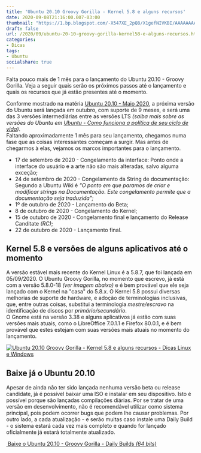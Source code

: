 ```yaml
---
title: 'Ubuntu 20.10 Groovy Gorilla - Kernel 5.8 e alguns recursos'
date: 2020-09-08T21:16:00.007-03:00
thumbnail: "https://1.bp.blogspot.com/-X547XE_2pQ8/X1gefNIVKBI/AAAAAAAAQB4/Y76HW9WwGvYBrnu_hbsz-E-u52uZVun9wCNcBGAsYHQ/s0/Groovy_Gorilla2.png"
draft: false
url: /2020/09/ubuntu-20-10-groovy-gorilla-kernel58-e-alguns-recursos.html
categories:
- Dicas
tags: 
- Ubuntu
socialshare: true
---
```



Falta pouco mais de 1 mês para o lançamento do Ubuntu 20.10 - Groovy Gorilla. Veja a seguir quais serão os próximos passos até o lançamento e quais os recursos que já estão presentes até o momento.  

<!--more-->

Conforme mostrado na matéria [Ubuntu 20.10 - Maio 2020](https://info.wsouza.com.br/2020/05/ubuntu-2010-maio-2020.html), a próxima versão do Ubuntu será lançada em outubro, com suporte de 9 meses, e será uma das 3 versões intermediárias entre as versões LTS _(saiba mais sobre as versões do Ubuntu em [Ubuntu - Como funciona a política de seu ciclo de vida](https://info.wsouza.com.br/2019/03/ubuntu-como-funciona-politica-de-seu-ciclo-de-vida.html))_.  
Faltando aproximadamente 1 mês para seu lançamento, chegamos numa fase que as coisas interessantes começam a surgir. Mas antes de chegarmos à elas, vejamos os marcos importantes para o lançamento.  

*   17 de setembro de 2020 - Congelamento da interface: Ponto onde a interface do usuário e a arte não são mais alteradas, salvo alguma exceção;
*   24 de setembro de 2020 - Congelamento da String de documentação: Segundo a Ubuntu Wiki é _"O ponto em que paramos de criar e modificar strings na Documentação. Este congelamento permite que a documentação seja traduzida";_
*   1º de outubro de 2020 - Lançamento do Beta;
*   8 de outubro de 2020 - Congelamento do Kernel;
*   15 de outubro de 2020 - Congelamento final e lançamento do Release Canditate _(RC)_;
*   22 de outubro de 2020 - Lançamento final.

  

## Kernel 5.8 e versões de alguns aplicativos até o momento

  
A versão estável mais recente do Kernel Linux é a 5.8.7, que foi lançada em 05/09/2020. O Ubuntu Groovy Gorilla, no momento que escrevo, já está com a versão 5.8.0-18 _(ver imagem abaixo)_ e é bem provável que ele seja lançado com o Kernel na "casa" do 5.8.x. O Kernel 5.8 possui diversas melhorias de suporte de hardware, e adoção de terminologias inclusivas, que, entre outras coisas, substitui a terminologia _mestre/escravo_ na identificação de discos por _primário/secundário_.  
O Gnome está na versão 3.38 e alguns aplicativos já estão com suas versões mais atuais, como o LibreOffice 7.0.1.1 e Firefox 80.0.1, e é bem provável que estes estejam com suas versões mais atuais no momento do lançamento.  
  

[![Ubuntu 20.10 Groovy Gorilla - Kernel 5.8 e alguns recursos - Dicas Linux e Windows](https://1.bp.blogspot.com/-J_tRUE-gIs8/X1gUqCHawVI/AAAAAAAAQBs/fKYJ43iG_MsFwOYYSO6B8rnGQA1obxnGgCNcBGAsYHQ/w640-h387/Neofetch.png "Ubuntu 20.10 Groovy Gorilla - Kernel 5.8 e alguns recursos - Dicas Linux e Windows")](https://1.bp.blogspot.com/-J_tRUE-gIs8/X1gUqCHawVI/AAAAAAAAQBs/fKYJ43iG_MsFwOYYSO6B8rnGQA1obxnGgCNcBGAsYHQ/s790/Neofetch.png)

  

## Baixe já o Ubuntu 20.10

  
Apesar de ainda não ter sido lançada nenhuma versão beta ou release candidate, já é possível baixar uma ISO e instalar em seu dispositivo. Isto é possível porque são lançadas compilações diárias. Por se tratar de uma versão em desenvolvimento, não é recomendável utilizar como sistema principal, pois podem ocorrer bugs que podem lhe causar problemas. Por outro lado, a cada atualização - e serão muitas caso instale uma Daily Build - o sistema estará cada vez mais completo e quando for lançado oficialmente já estará totalmente atualizado.  
  

[ Baixe o Ubuntu 20.10 - Groovy Gorilla - Daily Builds _(64 bits)_](http://cdimage.ubuntu.com/daily-live/current/groovy-desktop-amd64.iso)
